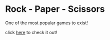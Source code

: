 # Rock - Paper - Scissors

One of the most popular games to exist! 

click [here](https://modusami.github.io/rock-paper-scissors) to check it out!
